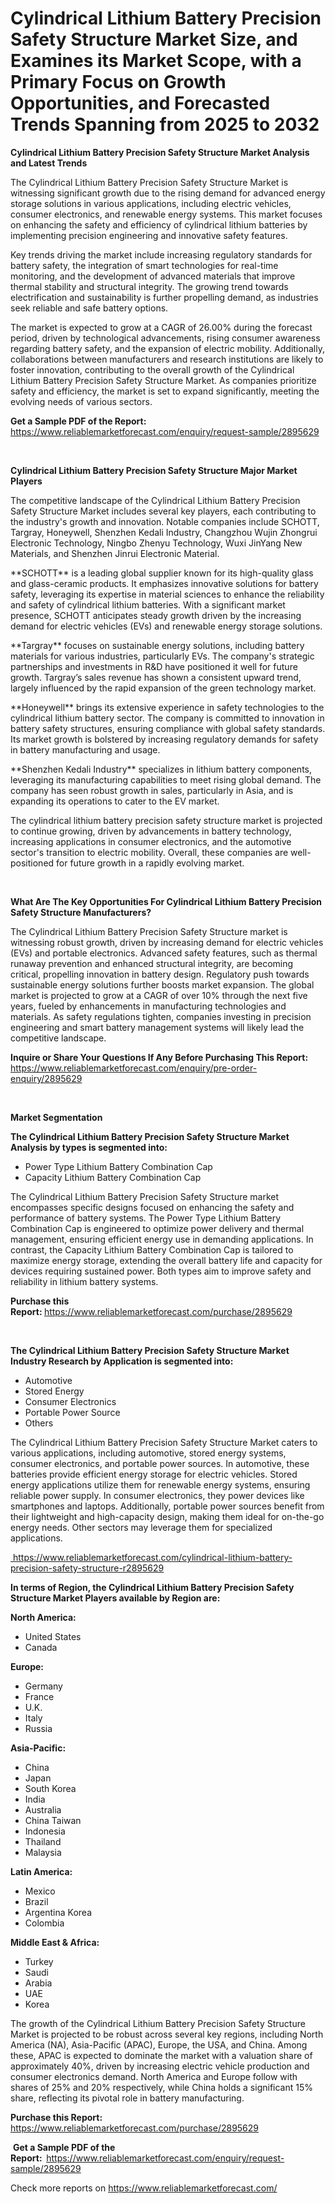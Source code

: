 <p><h1>Cylindrical Lithium Battery Precision Safety Structure Market Size, and Examines its Market Scope, with a Primary Focus on Growth Opportunities, and Forecasted Trends Spanning from 2025 to 2032</h1></p><p><strong>Cylindrical Lithium Battery Precision Safety Structure Market Analysis and Latest Trends</strong></p>
<p><p>The Cylindrical Lithium Battery Precision Safety Structure Market is witnessing significant growth due to the rising demand for advanced energy storage solutions in various applications, including electric vehicles, consumer electronics, and renewable energy systems. This market focuses on enhancing the safety and efficiency of cylindrical lithium batteries by implementing precision engineering and innovative safety features. </p><p>Key trends driving the market include increasing regulatory standards for battery safety, the integration of smart technologies for real-time monitoring, and the development of advanced materials that improve thermal stability and structural integrity. The growing trend towards electrification and sustainability is further propelling demand, as industries seek reliable and safe battery options.</p><p>The market is expected to grow at a CAGR of 26.00% during the forecast period, driven by technological advancements, rising consumer awareness regarding battery safety, and the expansion of electric mobility. Additionally, collaborations between manufacturers and research institutions are likely to foster innovation, contributing to the overall growth of the Cylindrical Lithium Battery Precision Safety Structure Market. As companies prioritize safety and efficiency, the market is set to expand significantly, meeting the evolving needs of various sectors.</p></p>
<p><strong>Get a Sample PDF of the Report:&nbsp;</strong> <a href="https://www.reliablemarketforecast.com/enquiry/request-sample/2895629?utm_campaign=2449&utm_medium=2&utm_source=Github&utm_content=ia&utm_term=15032025&utm_id=cylindrical-lithium-battery-precision-safety-structure">https://www.reliablemarketforecast.com/enquiry/request-sample/2895629</a></p>
<p>&nbsp;</p>
<p><strong>Cylindrical Lithium Battery Precision Safety Structure Major Market Players</strong></p>
<p><p>The competitive landscape of the Cylindrical Lithium Battery Precision Safety Structure Market includes several key players, each contributing to the industry's growth and innovation. Notable companies include SCHOTT, Targray, Honeywell, Shenzhen Kedali Industry, Changzhou Wujin Zhongrui Electronic Technology, Ningbo Zhenyu Technology, Wuxi JinYang New Materials, and Shenzhen Jinrui Electronic Material.</p><p>**SCHOTT** is a leading global supplier known for its high-quality glass and glass-ceramic products. It emphasizes innovative solutions for battery safety, leveraging its expertise in material sciences to enhance the reliability and safety of cylindrical lithium batteries. With a significant market presence, SCHOTT anticipates steady growth driven by the increasing demand for electric vehicles (EVs) and renewable energy storage solutions.</p><p>**Targray** focuses on sustainable energy solutions, including battery materials for various industries, particularly EVs. The company's strategic partnerships and investments in R&D have positioned it well for future growth. Targray’s sales revenue has shown a consistent upward trend, largely influenced by the rapid expansion of the green technology market.</p><p>**Honeywell** brings its extensive experience in safety technologies to the cylindrical lithium battery sector. The company is committed to innovation in battery safety structures, ensuring compliance with global safety standards. Its market growth is bolstered by increasing regulatory demands for safety in battery manufacturing and usage.</p><p>**Shenzhen Kedali Industry** specializes in lithium battery components, leveraging its manufacturing capabilities to meet rising global demand. The company has seen robust growth in sales, particularly in Asia, and is expanding its operations to cater to the EV market.</p><p>The cylindrical lithium battery precision safety structure market is projected to continue growing, driven by advancements in battery technology, increasing applications in consumer electronics, and the automotive sector's transition to electric mobility. Overall, these companies are well-positioned for future growth in a rapidly evolving market.</p></p>
<p>&nbsp;</p>
<p><strong>What Are The Key Opportunities For Cylindrical Lithium Battery Precision Safety Structure Manufacturers?</strong></p>
<p><p>The Cylindrical Lithium Battery Precision Safety Structure market is witnessing robust growth, driven by increasing demand for electric vehicles (EVs) and portable electronics. Advanced safety features, such as thermal runaway prevention and enhanced structural integrity, are becoming critical, propelling innovation in battery design. Regulatory push towards sustainable energy solutions further boosts market expansion. The global market is projected to grow at a CAGR of over 10% through the next five years, fueled by enhancements in manufacturing technologies and materials. As safety regulations tighten, companies investing in precision engineering and smart battery management systems will likely lead the competitive landscape.</p></p>
<p><strong>Inquire or Share Your Questions If Any Before Purchasing This Report:</strong> <a href="https://www.reliablemarketforecast.com/enquiry/pre-order-enquiry/2895629?utm_campaign=2449&utm_medium=2&utm_source=Github&utm_content=ia&utm_term=15032025&utm_id=cylindrical-lithium-battery-precision-safety-structure">https://www.reliablemarketforecast.com/enquiry/pre-order-enquiry/2895629</a></p>
<p>&nbsp;</p>
<p><strong>Market Segmentation</strong></p>
<p><strong>The Cylindrical Lithium Battery Precision Safety Structure Market Analysis by types is segmented into:</strong></p>
<p><ul><li>Power Type Lithium Battery Combination Cap</li><li>Capacity Lithium Battery Combination Cap</li></ul></p>
<p><p>The Cylindrical Lithium Battery Precision Safety Structure market encompasses specific designs focused on enhancing the safety and performance of battery systems. The Power Type Lithium Battery Combination Cap is engineered to optimize power delivery and thermal management, ensuring efficient energy use in demanding applications. In contrast, the Capacity Lithium Battery Combination Cap is tailored to maximize energy storage, extending the overall battery life and capacity for devices requiring sustained power. Both types aim to improve safety and reliability in lithium battery systems.</p></p>
<p><strong>Purchase this Report:&nbsp;</strong><a href="https://www.reliablemarketforecast.com/purchase/2895629?utm_campaign=2449&utm_medium=2&utm_source=Github&utm_content=ia&utm_term=15032025&utm_id=cylindrical-lithium-battery-precision-safety-structure">https://www.reliablemarketforecast.com/purchase/2895629</a></p>
<p>&nbsp;</p>
<p><strong>The Cylindrical Lithium Battery Precision Safety Structure Market Industry Research by Application is segmented into:</strong></p>
<p><ul><li>Automotive</li><li>Stored Energy</li><li>Consumer Electronics</li><li>Portable Power Source</li><li>Others</li></ul></p>
<p><p>The Cylindrical Lithium Battery Precision Safety Structure Market caters to various applications, including automotive, stored energy systems, consumer electronics, and portable power sources. In automotive, these batteries provide efficient energy storage for electric vehicles. Stored energy applications utilize them for renewable energy systems, ensuring reliable power supply. In consumer electronics, they power devices like smartphones and laptops. Additionally, portable power sources benefit from their lightweight and high-capacity design, making them ideal for on-the-go energy needs. Other sectors may leverage them for specialized applications.</p></p>
<p><a href="https://www.reliablemarketforecast.com/cylindrical-lithium-battery-precision-safety-structure-r2895629?utm_campaign=2449&utm_medium=2&utm_source=Github&utm_content=ia&utm_term=15032025&utm_id=cylindrical-lithium-battery-precision-safety-structure">&nbsp;https://www.reliablemarketforecast.com/cylindrical-lithium-battery-precision-safety-structure-r2895629</a></p>
<p><strong>In terms of Region, the Cylindrical Lithium Battery Precision Safety Structure Market Players available by Region are:</strong></p>
<p>
    <p> <strong> North America: </strong>
        <ul>
            <li>United States</li>
            <li>Canada</li>
        </ul>
        </p> 
    <p> <strong> Europe: </strong>
        <ul>
            <li>Germany</li>
            <li>France</li>
            <li>U.K.</li>
            <li>Italy</li>
            <li>Russia</li>
        </ul>
        </p> 
    <p> <strong> Asia-Pacific: </strong>
        <ul>
            <li>China</li>
            <li>Japan</li>
            <li>South Korea</li>
            <li>India</li>
            <li>Australia</li>
            <li>China Taiwan</li>
            <li>Indonesia</li>
            <li>Thailand</li>
            <li>Malaysia</li>
        </ul>
        </p> 
    <p> <strong> Latin America: </strong>
        <ul>
            <li>Mexico</li>
            <li>Brazil</li>
            <li>Argentina Korea</li>
            <li>Colombia</li>
        </ul>
        </p> 
    <p> <strong> Middle East & Africa: </strong>
        <ul>
            <li>Turkey</li>
            <li>Saudi</li>
            <li>Arabia</li>
            <li>UAE</li>
            <li>Korea</li>
        </ul>
    </p>
    </p>
<p><p>The growth of the Cylindrical Lithium Battery Precision Safety Structure Market is projected to be robust across several key regions, including North America (NA), Asia-Pacific (APAC), Europe, the USA, and China. Among these, APAC is expected to dominate the market with a valuation share of approximately 40%, driven by increasing electric vehicle production and consumer electronics demand. North America and Europe follow with shares of 25% and 20% respectively, while China holds a significant 15% share, reflecting its pivotal role in battery manufacturing.</p></p>
<p><strong>Purchase this Report: </strong><a href="https://www.reliablemarketforecast.com/purchase/2895629?utm_campaign=2449&utm_medium=2&utm_source=Github&utm_content=ia&utm_term=15032025&utm_id=cylindrical-lithium-battery-precision-safety-structure">https://www.reliablemarketforecast.com/purchase/2895629</a></p>
<p>&nbsp;<strong>Get a Sample PDF of the Report:&nbsp;&nbsp;</strong><a href="https://www.reliablemarketforecast.com/enquiry/request-sample/2895629?utm_campaign=2449&utm_medium=2&utm_source=Github&utm_content=ia&utm_term=15032025&utm_id=cylindrical-lithium-battery-precision-safety-structure">https://www.reliablemarketforecast.com/enquiry/request-sample/2895629</a></p>
<p><strong></strong></p>
<p>Check more reports on <a href="https://www.reliablemarketforecast.com/?utm_campaign=2449&utm_medium=2&utm_source=Github&utm_content=ia&utm_term=15032025&utm_id=cylindrical-lithium-battery-precision-safety-structure">https://www.reliablemarketforecast.com/</a></p>